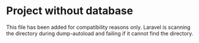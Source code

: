 # Project without database

This file has been added for compatibility reasons only. Laravel is scanning the directory during dump-autoload and failing if it cannot find the directory.
